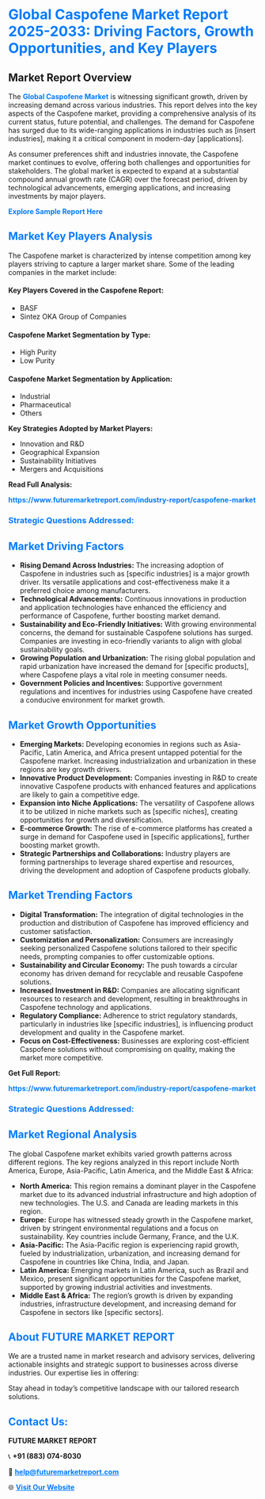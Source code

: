<h1 style="color: #007BFF;">Global Caspofene Market Report 2025-2033: Driving Factors, Growth Opportunities, and Key Players</h1>

<section id="overview">
<h2>Market Report Overview</h2>
<p>The <a href="https://www.futuremarketreport.com/industry-report/caspofene-market" style="color: #007BFF; text-decoration: none;"><strong>Global Caspofene Market</strong></a> is witnessing significant growth, driven by increasing demand across various industries. This report delves into the key aspects of the Caspofene market, providing a comprehensive analysis of its current status, future potential, and challenges. The demand for Caspofene has surged due to its wide-ranging applications in industries such as [insert industries], making it a critical component in modern-day [applications].</p>
<p>As consumer preferences shift and industries innovate, the Caspofene market continues to evolve, offering both challenges and opportunities for stakeholders. The global market is expected to expand at a substantial compound annual growth rate (CAGR) over the forecast period, driven by technological advancements, emerging applications, and increasing investments by major players.</p>
</section>

<section id="overview">
<p><a href="https://www.futuremarketreport.com/request-sample/reportId=33266" style="color: #007BFF; text-decoration: none;"><strong>Explore Sample Report Here</strong></a></p>
</section>

<section id="key-players">
<h2 style="color: #007BFF;">Market Key Players Analysis</h2>
<p>The Caspofene market is characterized by intense competition among key players striving to capture a larger market share. Some of the leading companies in the market include:</p>
<h4>Key Players Covered in the Caspofene Report:</h4>
<ul><li>BASF</li><li>Sintez OKA Group of Companies</li></ul>
<h4>Caspofene Market Segmentation by Type:</h4>
<ul><li>High Purity</li><li>Low Purity</li></ul>

<h4>Caspofene Market Segmentation by Application:</h4>
<ul><li>Industrial</li><li>Pharmaceutical</li><li>Others</li></ul>
<p><strong>Key Strategies Adopted by Market Players:</strong></p>
<ul>
<li>Innovation and R&D</li>
<li>Geographical Expansion</li>
<li>Sustainability Initiatives</li>
<li>Mergers and Acquisitions</li>
</ul>
</section>

<section>
<p><strong>Read Full Analysis: </strong></p><a href="https://www.futuremarketreport.com/industry-report/caspofene-market" style="color: #007BFF; text-decoration: none;"><strong>https://www.futuremarketreport.com/industry-report/caspofene-market</strong></a>
<h3 style="color: #007BFF;">Strategic Questions Addressed:</h3>
</section>

<section id="driving-factors">
<h2 style="color: #007BFF;">Market Driving Factors</h2>
<ul>
<li><strong>Rising Demand Across Industries:</strong> The increasing adoption of Caspofene in industries such as [specific industries] is a major growth driver. Its versatile applications and cost-effectiveness make it a preferred choice among manufacturers.</li>
<li><strong>Technological Advancements:</strong> Continuous innovations in production and application technologies have enhanced the efficiency and performance of Caspofene, further boosting market demand.</li>
<li><strong>Sustainability and Eco-Friendly Initiatives:</strong> With growing environmental concerns, the demand for sustainable Caspofene solutions has surged. Companies are investing in eco-friendly variants to align with global sustainability goals.</li>
<li><strong>Growing Population and Urbanization:</strong> The rising global population and rapid urbanization have increased the demand for [specific products], where Caspofene plays a vital role in meeting consumer needs.</li>
<li><strong>Government Policies and Incentives:</strong> Supportive government regulations and incentives for industries using Caspofene have created a conducive environment for market growth.</li>
</ul>
</section>

<section id="growth-opportunities">
<h2 style="color: #007BFF;">Market Growth Opportunities</h2>
<ul>
<li><strong>Emerging Markets:</strong> Developing economies in regions such as Asia-Pacific, Latin America, and Africa present untapped potential for the Caspofene market. Increasing industrialization and urbanization in these regions are key growth drivers.</li>
<li><strong>Innovative Product Development:</strong> Companies investing in R&D to create innovative Caspofene products with enhanced features and applications are likely to gain a competitive edge.</li>
<li><strong>Expansion into Niche Applications:</strong> The versatility of Caspofene allows it to be utilized in niche markets such as [specific niches], creating opportunities for growth and diversification.</li>
<li><strong>E-commerce Growth:</strong> The rise of e-commerce platforms has created a surge in demand for Caspofene used in [specific applications], further boosting market growth.</li>
<li><strong>Strategic Partnerships and Collaborations:</strong> Industry players are forming partnerships to leverage shared expertise and resources, driving the development and adoption of Caspofene products globally.</li>
</ul>
</section>

<section id="trending-factors">
<h2 style="color: #007BFF;">Market Trending Factors</h2>
<ul>
<li><strong>Digital Transformation:</strong> The integration of digital technologies in the production and distribution of Caspofene has improved efficiency and customer satisfaction.</li>
<li><strong>Customization and Personalization:</strong> Consumers are increasingly seeking personalized Caspofene solutions tailored to their specific needs, prompting companies to offer customizable options.</li>
<li><strong>Sustainability and Circular Economy:</strong> The push towards a circular economy has driven demand for recyclable and reusable Caspofene solutions.</li>
<li><strong>Increased Investment in R&D:</strong> Companies are allocating significant resources to research and development, resulting in breakthroughs in Caspofene technology and applications.</li>
<li><strong>Regulatory Compliance:</strong> Adherence to strict regulatory standards, particularly in industries like [specific industries], is influencing product development and quality in the Caspofene market.</li>
<li><strong>Focus on Cost-Effectiveness:</strong> Businesses are exploring cost-efficient Caspofene solutions without compromising on quality, making the market more competitive.</li>
</ul>
</section>

<section>
<p><strong>Get Full Report: </strong></p><a href="https://www.futuremarketreport.com/industry-report/caspofene-market" style="color: #007BFF; text-decoration: none;"><strong>https://www.futuremarketreport.com/industry-report/caspofene-market</strong></a>
<h3 style="color: #007BFF;">Strategic Questions Addressed:</h3>
</section>


<section id="regional-analysis">
<h2 style="color: #007BFF;">Market Regional Analysis</h2>
<p>The global Caspofene market exhibits varied growth patterns across different regions. The key regions analyzed in this report include North America, Europe, Asia-Pacific, Latin America, and the Middle East & Africa:</p>
<ul>
<li><strong>North America:</strong> This region remains a dominant player in the Caspofene market due to its advanced industrial infrastructure and high adoption of new technologies. The U.S. and Canada are leading markets in this region.</li>
<li><strong>Europe:</strong> Europe has witnessed steady growth in the Caspofene market, driven by stringent environmental regulations and a focus on sustainability. Key countries include Germany, France, and the U.K.</li>
<li><strong>Asia-Pacific:</strong> The Asia-Pacific region is experiencing rapid growth, fueled by industrialization, urbanization, and increasing demand for Caspofene in countries like China, India, and Japan.</li>
<li><strong>Latin America:</strong> Emerging markets in Latin America, such as Brazil and Mexico, present significant opportunities for the Caspofene market, supported by growing industrial activities and investments.</li>
<li><strong>Middle East & Africa:</strong> The region’s growth is driven by expanding industries, infrastructure development, and increasing demand for Caspofene in sectors like [specific sectors].</li>
</ul>
</section>

<footer>
<h2 style="color: #007BFF;">About FUTURE MARKET REPORT</h2>
<p>We are a trusted name in market research and advisory services, delivering actionable insights and strategic support to businesses across diverse industries. Our expertise lies in offering:</p>

<p>Stay ahead in today’s competitive landscape with our tailored research solutions.</p>

<h2 style="color: #007BFF;">Contact Us:</h2>
<p><strong>FUTURE MARKET REPORT</strong></p>
<p>📞 <strong>+91 (883) 074-8030</strong></p>
<p>📧 <strong><a href="mailto:help@futuremarketreport.com" style="color: #007BFF;">help@futuremarketreport.com</a></strong></p>
<p>🌐 <strong><a href="https://www.futuremarketreport.com/" style="color: #007BFF;">Visit Our Website</a></strong></p>
</footer>
